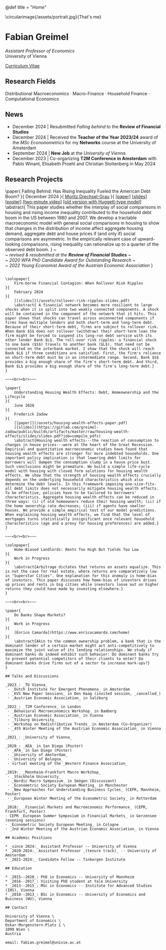 @def title = "Home"

\circularimage{/assets/portrait.jpg}{That's me}

# Fabian Greimel

_Assistant Professor of Economics_ \
University of Vienna

[Curriculum Vitae](/assets/cv.pdf)

## Research Fields

Distributional Macroeconomics ·
Macro-Finance ·
Household Finance ·
Computational Economics

## News

* December 2024 | Resubmitted _Falling behind_ to the **Review of Financial Studies**
* December 2024 | Received the **Teacher of the Year 2023/24** award of the _MSc Econonometrics_ for my **Networks** course at the University of Amsterdam
* September 2024 | **New Job** at the _University of Vienna_
* December 2023 | Co-organizing **T2M Conference in Amsterdam** with Pablo Winant, Elisabeth Proehl and Christian Stoltenberg in May 2024

## Research Projects

\paper{
    Falling Behind: Has Rising Inequality Fueled the American Debt Boom?
}{
    December 2024
}{
    [Moritz Drechsel-Grau](https://www.moritzdrechselgrau.com)
}{
    [[paper]](/assets/falling-behind-paper.pdf)
    [[slides]](/assets/falling-behind-slides.pdf)
    [[poster]](/assets/poster.pdf)
    [[two-minute video]](https://www.aeaweb.org/conference/videos/2020/fabian-greimel)
    [[old version with Huggett-type model]](/assets/falling-behind-paper-old.pdf)
    \abstract{
        This paper studies whether the interplay of social comparisons in housing and rising income inequality contributed to the household debt boom in the US between 1980 and 2007. We develop a tractable macroeconomic model with general social comparisons in housing to show that changes in the distribution of income affect aggregate housing demand, aggregate debt and house prices if (and only if) social comparisons are asymmetric. In the empirically relevant case of upward-looking comparisons, rising inequality can rationalize up to a quarter of the observed debt boom.
    }
    ~~~<br>~~~
   _revised & resubmitted at the **Review of Financial Studies**_
    ~~~<br>~~~
   *2020 WFA PhD Candidate Award for Outstanding Research*
    ~~~<br>~~~
   *2022 Young Economist Award of the Austrian Economic Association*
}

~~~<br><br>~~~

\solopaper{
    Firm-borne Financial Contagion: When Rollover Risk Ripples
}{
    February 2024
}{    
    [[slides]](/assets/rollover-risk-ripples-slides.pdf)
    \abstract{ A financial network becomes more resilient to large shocks when it is split into two weakly connected components. A shock will be contained in the component of the network that it hits. This paper shows that shocks can travel across unconnected components if firms have multiple lenders and both short-term and long-term debt. Because of their short-term debt, firms are subject to rollover risk. When Bank $S$ does not rollover (withdraw) their short-term loan the firm might be forced to suspend its long-run debt service with its other lender Bank $L$. The roll-over risk ripples: a financial shock to one bank ($S$) travels to another bank ($L$), that need not be connected on the interbank market. I show that the shock will reach Bank $L$ if three conditions are satisfied. First, the firm's reliance on short-term debt must be in an intermediate range. Second, Bank $S$ provides a big enough share of the firm's short-term debt. And third, Bank $L$ provides a big enough share of the firm's long-term debt.}
}

~~~<br><br>~~~

\paper{
    Understanding Housing Wealth Effects: Debt, Homeownership and the Lifecycle
}{
    June 2020
}{
    Frederick Zadow
}{
    [[paper]](/assets/housing-wealth-effects-paper.pdf)
    [[slides]](https://gitlab.com/greimel-zadow/public/builds/artifacts/master/raw/housing-wealth-effects/slides/slides.pdf?job=compile_pdfs)
    \abstract{Housing wealth effects---the reaction of consumption to changes in house prices---were at the heart of the Great Recession. Empirical and quantitative macroeconomic studies have found that housing wealth effects are stronger for more indebted households. One important policy implication is that lowering debt limits for borrowers will dampen the consumption slump in a house price bust. Such conclusions might be premature. We build a simple life-cycle model with housing with closed form solutions for housing wealth effects. We show that the strength of housing wealth effects crucially depends on the underlying household characteristics which also determine the debt levels. In this framework imposing one-size-fits-all debt limits does not necessarily mitigate housing wealth effects. To be effective, policies have to be tailored to borrowers' characteristics. Aggregate housing wealth effects can be reduced in three ways: (i) if old homeowners reduce their housing wealth; (ii) if the home ownership rate decreases; (iii) if agents have smaller houses. We provide a simple empirical test of our model predictions. When explaining housing wealth effects, we find that the level of mortgages turns statistically insignificant once relevant household characteristics (age and a proxy for housing preferences) are added.}
}

~~~<br><br>~~~

\solopaper{
    Home-Biased Landlords: Rents Too High But Yields Too Low
}{
    Work in Progress
}{
    \abstract{Arbitrage dictates that returns on assets equalize. This is not the case for real estate, where returns are comparatively low in "Superstar Cities". One explanation for this anomaly is home-bias of investors. This paper discusses how home-bias of investors drives up prices and rents in big cities while investors loose out on higher returns they could have made by investing elsewhere.}
}

~~~<br><br>~~~

\paper{
    Do Banks Shape Markets?
}{
    Work in Progress
}{
    [Enrico Camarda](https://www.enricocamarda.com/home)
}{
    \abstract{Akin to the common ownership problem, a bank that is the dominant lender of a certain market might act anti-competitively to maximize the joint value of its lending relationships. We study if dominant banks do indeed exhibit such behavior: Do dominant banks try to prevent potential competitors of their clients to enter? Do dominant banks drive firms out of a sector to increase mark-ups?}
}

## Talks and Discussions

_2023_: _TU Vienna_
 · _Dutch Institute for Emergent Phenomena_ in Amsterdam
 · _KVS New Paper Sessions_ in Den Haag (invited session, _cancelled_)
 · _Austrian Economic Association_ in Salzburg

_2022_: _T2M Conference_ in London
 · _Behavioral Macroeconomics Workshop_ in Bamberg
 · _Austrian Economic Association_ in Vienna
 · _Tilburg University_
 · _Workshop on Redistributive Trends_ in Amsterdam (Co-Organizer)
 · _4th Winter Meeting of the Austrian Economic Association_ in Vienna

_2021_: _University of Vienna_

_2020_: _AEA_ in San Diego (Poster)
 · _AFA_ in San Diego (Poster)
 · _University of Amsterdam_
 · _University of Bologna_
 · virtual meeting of the _Western Finance Association_

_2019:_ _Mannheim-Frankfurt Macro Workshop_
 · _Stockholm University_
 · _Nordic Macro Symposium_ in Smögen (Discussant)
 · _Econometric Society European Meeting_ in Manchester
 · _New Approaches for Understanding Business Cycles_ (CEPR, Mannheim, Poster)
 · _European Winter Meeting of the Econometric Society_ in Rotterdam

_2018:_ _Financial Markets and Macroeconomic Performance_ (CEPR, Frankfurt, Poster)
· CEPR _European Summer Symposium in Financial Markets_ in Gerzensee (evening sessions)
· _Econometric Society European Meeting_ in Cologne
· _2nd Winter Meeting of the Austrian Economic Association_ in Vienna

## Academic Positions

* _since 2024:_ Assistant Professor -- University of Vienna
* _2020-2024:_ Assistant Professor _(tenure track)_ -- University of Amsterdam
* _2021-2024:_ Candidate Fellow -- Tinbergen Institute

## Education

* _2015--2020_: PhD in Economics -- University of Mannheim
* _2016--2017_: Visiting PhD student at Yale University
* _2013--2015_: MSc in Economics -- Institute for Advanced Studies (IHS), Vienna
* _2010--2013_: BSc in Economics -- University of Economics and Business (WU), Vienna

## Contact

University of Vienna \
Department of Economics \
Oskar-Morgenstern-Platz 1 \
1090 Wien \
Austria

email: fabian.greimel@univie.ac.at